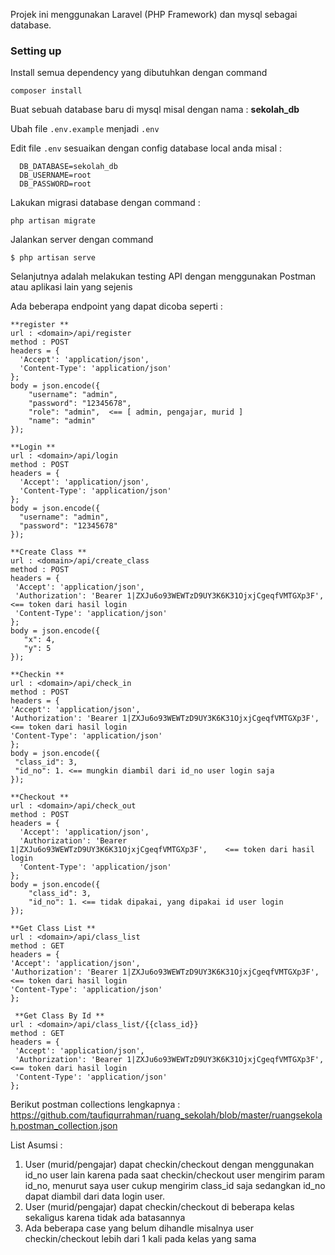 Projek ini menggunakan Laravel (PHP Framework) dan mysql sebagai database.

### Setting up
Install semua dependency yang dibutuhkan dengan command

```composer install```

Buat sebuah database baru di mysql misal dengan nama : **sekolah_db**

Ubah file ```.env.example``` menjadi ```.env```

Edit file ``` .env ``` sesuaikan dengan config database local anda misal :
```
  DB_DATABASE=sekolah_db
  DB_USERNAME=root
  DB_PASSWORD=root
```

Lakukan migrasi database dengan command :

``` php artisan migrate ```

Jalankan server dengan command 

``` $ php artisan serve ```

Selanjutnya adalah melakukan testing API dengan menggunakan Postman atau aplikasi lain yang sejenis

Ada beberapa endpoint yang dapat dicoba seperti : 

```
**register **
url : <domain>/api/register
method : POST
headers = {
  'Accept': 'application/json',
  'Content-Type': 'application/json'
};
body = json.encode({
    "username": "admin",
    "password": "12345678",
    "role": "admin",  <== [ admin, pengajar, murid ]
    "name": "admin"
});  
```

```
**Login **
url : <domain>/api/login
method : POST
headers = {
  'Accept': 'application/json',
  'Content-Type': 'application/json'
};
body = json.encode({
  "username": "admin",
  "password": "12345678"
});  
  ```
  
 ```
**Create Class **
url : <domain>/api/create_class
method : POST
headers = {
  'Accept': 'application/json',
  'Authorization': 'Bearer 1|ZXJu6o93WEWTzD9UY3K6K31OjxjCgeqfVMTGXp3F',    <== token dari hasil login
  'Content-Type': 'application/json'
};
body = json.encode({
    "x": 4,
    "y": 5
});  
  ``` 
  
   ```
**Checkin **
url : <domain>/api/check_in
method : POST
headers = {
  'Accept': 'application/json',
  'Authorization': 'Bearer 1|ZXJu6o93WEWTzD9UY3K6K31OjxjCgeqfVMTGXp3F',    <== token dari hasil login
  'Content-Type': 'application/json'
};
body = json.encode({
    "class_id": 3,
    "id_no": 1. <== mungkin diambil dari id_no user login saja
});  
  ``` 
  
```
**Checkout **
url : <domain>/api/check_out
method : POST
headers = {
  'Accept': 'application/json',
  'Authorization': 'Bearer 1|ZXJu6o93WEWTzD9UY3K6K31OjxjCgeqfVMTGXp3F',    <== token dari hasil login
  'Content-Type': 'application/json'
};
body = json.encode({
    "class_id": 3,
    "id_no": 1. <== tidak dipakai, yang dipakai id user login
});  
  ``` 
  
  ``` 
  **Get Class List **
url : <domain>/api/class_list
method : GET
headers = {
  'Accept': 'application/json',
  'Authorization': 'Bearer 1|ZXJu6o93WEWTzD9UY3K6K31OjxjCgeqfVMTGXp3F',    <== token dari hasil login
  'Content-Type': 'application/json'
};

  ``` 
  
 ``` 
  **Get Class By Id **
url : <domain>/api/class_list/{{class_id}}
method : GET
headers = {
  'Accept': 'application/json',
  'Authorization': 'Bearer 1|ZXJu6o93WEWTzD9UY3K6K31OjxjCgeqfVMTGXp3F',    <== token dari hasil login
  'Content-Type': 'application/json'
};

  ``` 
  
  
  Berikut postman collections lengkapnya :
  https://github.com/taufiqurrahman/ruang_sekolah/blob/master/ruangsekolah.postman_collection.json
  
  
  List Asumsi :
1. User (murid/pengajar) dapat checkin/checkout dengan menggunakan id_no user lain karena pada saat checkin/checkout user mengirim param id_no, menurut saya user cukup mengirim class_id saja sedangkan id_no dapat diambil dari data login user.
2. User (murid/pengajar) dapat checkin/checkout di beberapa kelas sekaligus karena tidak ada batasannya
3. Ada beberapa case yang belum dihandle misalnya user checkin/checkout lebih dari 1 kali pada kelas yang sama 
  
  
  
